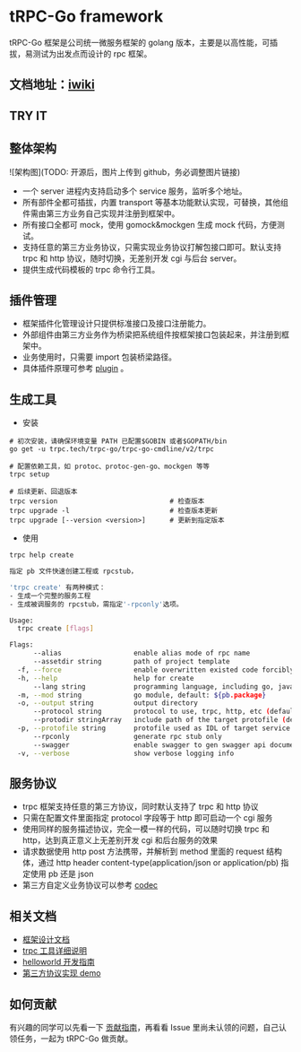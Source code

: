 # tRPC-Go framework

tRPC-Go 框架是公司统一微服务框架的 golang 版本，主要是以高性能，可插拔，易测试为出发点而设计的 rpc 框架。

## 文档地址：[iwiki](https://trpc.group/trpc-go/trpc-wiki)

## TRY IT

## 整体架构

![架构图](TODO: 开源后，图片上传到 github，务必调整图片链接)

- 一个 server 进程内支持启动多个 service 服务，监听多个地址。
- 所有部件全都可插拔，内置 transport 等基本功能默认实现，可替换，其他组件需由第三方业务自己实现并注册到框架中。
- 所有接口全都可 mock，使用 gomock&mockgen 生成 mock 代码，方便测试。
- 支持任意的第三方业务协议，只需实现业务协议打解包接口即可。默认支持 trpc 和 http 协议，随时切换，无差别开发 cgi 与后台 server。
- 提供生成代码模板的 trpc 命令行工具。

## 插件管理

- 框架插件化管理设计只提供标准接口及接口注册能力。
- 外部组件由第三方业务作为桥梁把系统组件按框架接口包装起来，并注册到框架中。
- 业务使用时，只需要 import 包装桥梁路径。
- 具体插件原理可参考 [plugin](plugin) 。

## 生成工具

- 安装

```
# 初次安装，请确保环境变量 PATH 已配置$GOBIN 或者$GOPATH/bin
go get -u trpc.tech/trpc-go/trpc-go-cmdline/v2/trpc

# 配置依赖工具，如 protoc、protoc-gen-go、mockgen 等等
trpc setup

# 后续更新、回退版本
trpc version                            # 检查版本
trpc upgrade -l                         # 检查版本更新
trpc upgrade [--version <version>]      # 更新到指定版本
```

- 使用

```bash
trpc help create
```

```bash
指定 pb 文件快速创建工程或 rpcstub，

'trpc create' 有两种模式：
- 生成一个完整的服务工程
- 生成被调服务的 rpcstub，需指定'-rpconly'选项。

Usage:
  trpc create [flags]

Flags:
      --alias                  enable alias mode of rpc name
      --assetdir string        path of project template
  -f, --force                  enable overwritten existed code forcibly
  -h, --help                   help for create
      --lang string            programming language, including go, java, python (default "go")
  -m, --mod string             go module, default: ${pb.package}
  -o, --output string          output directory
      --protocol string        protocol to use, trpc, http, etc (default "trpc")
      --protodir stringArray   include path of the target protofile (default [.])
  -p, --protofile string       protofile used as IDL of target service
      --rpconly                generate rpc stub only
      --swagger                enable swagger to gen swagger api document.
  -v, --verbose                show verbose logging info
```

## 服务协议

- trpc 框架支持任意的第三方协议，同时默认支持了 trpc 和 http 协议
- 只需在配置文件里面指定 protocol 字段等于 http 即可启动一个 cgi 服务
- 使用同样的服务描述协议，完全一模一样的代码，可以随时切换 trpc 和 http，达到真正意义上无差别开发 cgi 和后台服务的效果
- 请求数据使用 http post 方法携带，并解析到 method 里面的 request 结构体，通过 http header content-type(application/json or application/pb) 指定使用 pb 还是 json
- 第三方自定义业务协议可以参考 [codec](codec)

## 相关文档

- [框架设计文档](https://trpc.group/trpc-go/trpc-wiki)
- [trpc 工具详细说明](https://trpc.group/trpc-go/trpc-go-cmdline)
- [helloworld 开发指南](examples/helloworld)
- [第三方协议实现 demo](https://trpc.group/trpc-go/trpc-codec)

## 如何贡献

有兴趣的同学可以先看一下 [贡献指南](CONTRIBUTING.md)，再看看 Issue 里尚未认领的问题，自己认领任务，一起为 tRPC-Go 做贡献。
